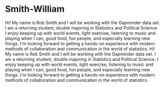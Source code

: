Smith-William
=============
Hi! My name is Rob Smith and I will be working with the Gapminder data set. I am a returning student, double majoring in Statistics and Political Science. I enjoy keeping up with world events, light exercise, listening to music and playing when I can, good food, fun people, and especially learning new things. I'm looking forward to getting a hands-on experience with modern methods of collaboration and communication in the world of statistics.
Hi! My name is Rob Smith and I will be working with the Gapminder data set. I am a returning student, double majoring in Statistics and Political Science. I enjoy keeping up with world events, light exercise, listening to music and playing when I can, good food, fun people, and especially learning new things. I'm looking forward to getting a hands-on experience with modern methods of collaboration and communication in the world of statistics.